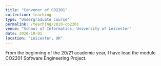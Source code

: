 ```yaml
---
title: "Convenor of CO2201"
collection: teaching
type: "Undergraduate course"
permalink: /teaching/2020-co2201
venue: "School of Informatics, University of Leicester"
date: 2020-10-01
location: "Leicester, UK"
---
```


From the beginning of the 20/21 academic year, I have lead the module CO2201 Software Engineering Project.

